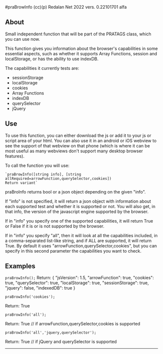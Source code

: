 #praBrowInfo
(cc)(p) Redalan Net 2022
vers. 0.22101701 alfa


## About

Small independent function that will be part of the PRATAGS class, which you can use now.

This function gives you information about the browser's capabilities in some essential aspects, such as whether it supports Array Functions, session and localStorage, or has the ability to use indexDB.

The capabilities it currently tests are:
- sessionStorage
- localStorage
- cookies
- Array Functions
- indexDB
- querySelector
- jQuery

## Use

To use this function, you can either download the js or add it to your js or script area of your html. You can also use it in an android or iOS webview to see the support of that webview on that phone (which is where it can be most useful as many webviews don't support many desktop browser features).

To call the function you will use:
 ~~~
`praBrowInfo([string info], [string allRequired=arrowFunction,querySelector,cookies])
Return variant`
~~~

praBroInfo returns bool or a json object depending on the given "info".

If "info" is not specified, it will return a json object with information about each supported test and whether it is supported or not. You will also get, in that info, the version of the javascript engine supported by the browser.

If in "info" you specify one of the supported capabilities, it will return True or False if it is or is not supported by the browser.

If in "info" you specify "all", then it will look at all the capabilities included, in a comma-separated list-like string, and if ALL are supported, it will return True. By default it uses "arrowFunction,querySelector,cookies", but you can specify in this second parameter the capabilities you want to check.

## Examples

`
praBrowInfo();
`
Return:
{
  "jsVersion": 1.5,
  "arrowFunction": true,
  "cookies": true,
  "querySelector": true,
  "localStorage": true,
  "sessionStorage": true,
  "jquery": false,
  "indexedDB": true
}

`
praBrowInfo('cookies');
`

Return:
True

`
praBrowInfo('all');
`

Return:
True // if arrowFunction,querySelector,cookies is supported


`
praBrowInfo('all','jquery,querySelector');
`

Return:
True // if jQuery and querySelector is supported


---